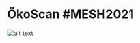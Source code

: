# ÖkoScan #MESH2021


![alt text](https://github.com/Sebastian-Zok/EcoScan-MESH2021/blob/main/img/Logo.png?raw=true)
